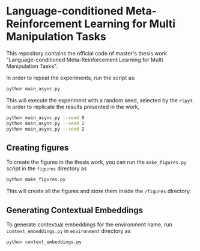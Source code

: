 # Language-conditioned Meta-Reinforcement Learning for Multi Manipulation Tasks

This repository contains the official code of master's thesis work "Language-conditioned Meta-Reinforcement Learning for Multi Manipulation Tasks".

In order to repeat the experiments, run the script as:
```bash
python main_async.py
```

This will execute the experiment with a random seed, selected by the `rlpyt`. In order to replicate the results presented in the work,

```bash
python main_async.py --seed 0
python main_async.py --seed 1
python main_async.py --seed 2
```

## Creating figures
To create the figures in the thesis work, you can run the `make_figures.py` script in the `figures` directory as

```bash
python make_figures.py
```

This will create all the figures and store them inside the `/figures` directory.

## Generating Contextual Embeddings
To generate contextual embeddings for the environment name, run `context_embeddings.py` in `environment` directory as

```bash
python context_embeddings.py
```
